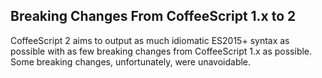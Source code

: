 ## Breaking Changes From CoffeeScript 1.x to 2

CoffeeScript 2 aims to output as much idiomatic ES2015+ syntax as possible with as few breaking changes from CoffeeScript 1.x as possible. Some breaking changes, unfortunately, were unavoidable.
